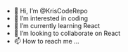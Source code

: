 - 👋 Hi, I’m @KrisCodeRepo
- 👀 I’m interested in coding 
- 🌱 I’m currently learning React
- 💞️ I’m looking to collaborate on React
- 📫 How to reach me ...

<!---
KrisCodeRepo/KrisCodeRepo is a ✨ special ✨ repository because its `README.md` (this file) appears on your GitHub profile.
You can click the Preview link to take a look at your changes.
--->
